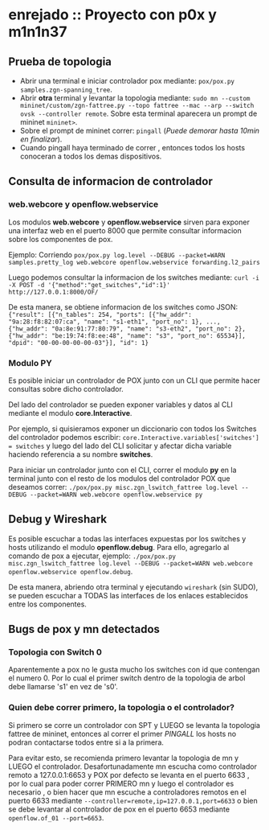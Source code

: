 # enrejado :: Proyecto con p0x y m1n1n37

## Prueba de topologia

* Abrir una terminal e iniciar controlador pox mediante: `pox/pox.py samples.zgn-spanning_tree`.
* Abrir __otra__ terminal y levantar la topologia mediante: `sudo mn --custom mininet/custom/zgn-fattree.py --topo fattree --mac --arp --switch ovsk --controller remote`. Sobre esta terminal aparecera un prompt de mininet `mininet>`.
* Sobre el prompt de mininet correr: `pingall` (_Puede demorar hasta 10min en finalizar_).
* Cuando pingall haya terminado de correr , entonces todos los hosts conoceran a todos los demas dispositivos.

## Consulta de informacion de controlador

### web.webcore y openflow.webservice

Los modulos __web.webcore__ y __openflow.webservice__ sirven para exponer una interfaz web en el puerto 8000 que permite consultar informacion sobre los componentes de pox.

Ejemplo:
Corriendo
`pox/pox.py log.level --DEBUG --packet=WARN samples.pretty_log web.webcore openflow.webservice forwarding.l2_pairs`

Luego podemos consultar la informacion de los switches mediante:
`curl -i -X POST -d '{"method":"get_switches","id":1}' http://127.0.0.1:8000/OF/`

De esta manera, se obtiene informacion de los switches como JSON:
`{"result": [{"n_tables": 254, "ports": [{"hw_addr": "9a:28:f8:82:07:ca", "name": "s1-eth1", "port_no": 1}, ..., {"hw_addr": "0a:8e:91:77:80:79", "name": "s3-eth2", "port_no": 2}, {"hw_addr": "be:19:74:f8:ee:48", "name": "s3", "port_no": 65534}], "dpid": "00-00-00-00-00-03"}], "id": 1}`

### Modulo PY

Es posible iniciar un controlador de POX junto con un CLI que permite hacer consultas sobre dicho controlador. 

Del lado del controlador se pueden exponer variables y datos al CLI mediante el modulo __core.Interactive__.

Por ejemplo, si quisieramos exponer un diccionario con todos los Switches del controlador podemos escribir:
`core.Interactive.variables['switches'] = switches` y luego del lado del CLI solicitar y afectar dicha variable haciendo referencia a su nombre __switches__.

Para iniciar un controlador junto con el CLI, correr el modulo __py__ en la terminal junto con el resto de los modulos del controlador POX que deseamos correr: `./pox/pox.py misc.zgn_lswitch_fattree log.level --DEBUG --packet=WARN web.webcore openflow.webservice py`

## Debug y Wireshark

Es posible escuchar a todas las interfaces expuestas por los switches y hosts utilizando el modulo __openflow.debug__.
Para ello, agregarlo al comando de pox a ejecutar, ejemplo: `./pox/pox.py misc.zgn_lswitch_fattree log.level --DEBUG --packet=WARN web.webcore openflow.webservice openflow.debug`. 

De esta manera, abriendo otra terminal y ejecutando `wireshark` (sin SUDO), se pueden escuchar a TODAS las interfaces de los enlaces establecidos entre los componentes.

## Bugs de pox y mn detectados

### Topologia con Switch 0

Aparentemente a pox no le gusta mucho los switches con id que contengan el numero 0. Por lo cual el primer switch dentro de la topologia de arbol debe llamarse 's1' en vez de 's0'.

### Quien debe correr primero, la topologia o el controlador?

Si primero se corre un controlador con SPT y LUEGO se levanta la topologia fattree de mininet, entonces al correr el primer _PINGALL_ los hosts no podran contactarse todos entre si a la primera.

Para evitar esto, se recomienda primero levantar la topologia de mn y LUEGO el controlador. Desafortunadamente mn escucha como controlador remoto a 127.0.0.1:6653 y POX por defecto se levanta en el puerto 6633 , por lo cual para poder correr PRIMERO mn y luego el controlador es necesario , o bien hacer que mn escuche a controladores remotos en el puerto 6633 mediante `--controller=remote,ip=127.0.0.1,port=6633` o bien se debe levantar al controlador de pox en el puerto 6653 mediante `openflow.of_01 --port=6653`.


